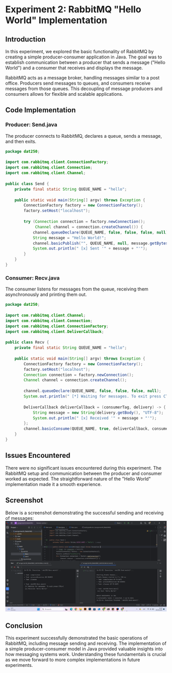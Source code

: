 # Experiment 2: RabbitMQ "Hello World" Implementation

## Introduction

In this experiment, we explored the basic functionality of RabbitMQ by creating a simple producer-consumer application in Java. The goal was to establish communication between a producer that sends a message ("Hello World") and a consumer that receives and displays the message.

RabbitMQ acts as a message broker, handling messages similar to a post office. Producers send messages to queues, and consumers receive messages from those queues. This decoupling of message producers and consumers allows for flexible and scalable applications.

## Code Implementation

### Producer: Send.java

The producer connects to RabbitMQ, declares a queue, sends a message, and then exits.

```java
package dat250;

import com.rabbitmq.client.ConnectionFactory;
import com.rabbitmq.client.Connection;
import com.rabbitmq.client.Channel;

public class Send {
    private final static String QUEUE_NAME = "hello";

    public static void main(String[] argv) throws Exception {
        ConnectionFactory factory = new ConnectionFactory();
        factory.setHost("localhost");

        try (Connection connection = factory.newConnection();
             Channel channel = connection.createChannel()) {
            channel.queueDeclare(QUEUE_NAME, false, false, false, null);
            String message = "Hello World!";
            channel.basicPublish("", QUEUE_NAME, null, message.getBytes());
            System.out.println(" [x] Sent '" + message + "'");
        }
    }
}
```
### Consumer: Recv.java

The consumer listens for messages from the queue, receiving them asynchronously and printing them out.

```java
package dat250;

import com.rabbitmq.client.Channel;
import com.rabbitmq.client.Connection;
import com.rabbitmq.client.ConnectionFactory;
import com.rabbitmq.client.DeliverCallback;

public class Recv {
    private final static String QUEUE_NAME = "hello";

    public static void main(String[] argv) throws Exception {
        ConnectionFactory factory = new ConnectionFactory();
        factory.setHost("localhost");
        Connection connection = factory.newConnection();
        Channel channel = connection.createChannel();

        channel.queueDeclare(QUEUE_NAME, false, false, false, null);
        System.out.println(" [*] Waiting for messages. To exit press CTRL+C");

        DeliverCallback deliverCallback = (consumerTag, delivery) -> {
            String message = new String(delivery.getBody(), "UTF-8");
            System.out.println(" [x] Received '" + message + "'");
        };
        channel.basicConsume(QUEUE_NAME, true, deliverCallback, consumerTag -> { });
    }
}
```

## Issues Encountered

There were no significant issues encountered during this experiment. The RabbitMQ setup and communication between the producer and consumer worked as expected. The straightforward nature of the "Hello World" implementation made it a smooth experience.

## Screenshot

Below is a screenshot demonstrating the successful sending and receiving of messages:
![Screenshot - Hello World message](https://github.com/NachoAlcaldeT/DAT250/blob/main/Assignment6/Screenshots_Assignment6/experiment2_RabbitMQ.png)

## Conclusion
This experiment successfully demonstrated the basic operations of RabbitMQ, including message sending and receiving. The implementation of a simple producer-consumer model in Java provided valuable insights into how messaging systems work. Understanding these fundamentals is crucial as we move forward to more complex implementations in future experiments.
